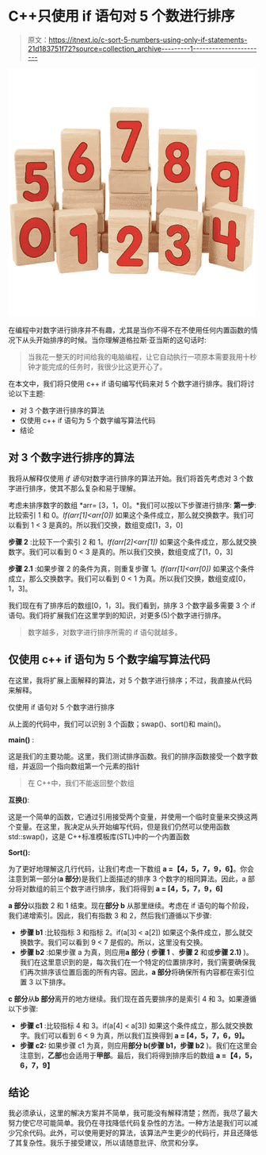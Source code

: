 # C++只使用 if 语句对 5 个数进行排序

> 原文：<https://itnext.io/c-sort-5-numbers-using-only-if-statements-21d183751f72?source=collection_archive---------1----------------------->

![](img/db06978a9865b54f8c781fc71418b745.png)

在编程中对数字进行排序并不有趣，尤其是当你不得不在不使用任何内置函数的情况下从头开始排序的时候。当你理解道格拉斯·亚当斯的这句话时:

> 当我花一整天的时间给我的电脑编程，让它自动执行一项原本需要我用十秒钟才能完成的任务时，我很少比这更开心了。

在本文中，我们将只使用 c++ if 语句编写代码来对 5 个数字进行排序。我们将讨论以下主题:

*   对 3 个数字进行排序的算法
*   仅使用 c++ if 语句为 5 个数字编写算法代码
*   结论

## 对 3 个数字进行排序的算法

我将从解释仅使用 *if 语句*对数字进行排序的算法开始。我们将首先考虑对 3 个数字进行排序，使其不那么复杂和易于理解。

考虑未排序数字的数组 *arr= [3，1，0]。*我们可以按以下步骤进行排序:
**第一步**:比较索引 1 和 0。*If(arr[1]<arr[0])*
如果这个条件成立，那么就交换数字。我们可以看到 1 < 3 是真的。所以我们交换，数组变成[1，3，0]

**步骤 2** :比较下一个索引 2 和 1。*If(arr[2]<arr[1])*
如果这个条件成立，那么就交换数字。我们可以看到 0 < 3 是真的。所以我们交换，数组变成了[1，0，3]

**步骤 2.1** :如果步骤 2 的条件为真，则重复步骤 1。*If(arr[1]<arr[0])*
如果这个条件成立，那么交换数字。我们可以看到 0 < 1 为真。所以我们交换，数组变成[0，1，3]。

我们现在有了排序后的数组[0，1，3]。我们看到，排序 3 个数字最多需要 3 个 if 语句。我们将扩展我们在这里学到的知识，对更多(5)个数字进行排序。

> 数字越多，对数字进行排序所需的 if 语句就越多。

## 仅使用 c++ if 语句为 5 个数字编写算法代码

在这里，我将扩展上面解释的算法，对 5 个数字进行排序；不过，我直接从代码来解释。

仅使用 if 语句对 5 个数字进行排序

从上面的代码中，我们可以识别 3 个函数；swap()、sort()和 main()。

**main()** :

这是我们的主要功能。这里，我们测试排序函数。我们的排序函数接受一个数字数组，并返回一个指向数组第一个元素的指针

> 在 C++中，我们不能返回整个数组

**互换()**:

这是一个简单的函数，它通过引用接受两个变量，并使用一个临时变量来交换这两个变量。在这里，我决定从头开始编写代码，但是我们仍然可以使用函数 std::swap()，这是 C++标准模板库(STL)中的一个内置函数

**Sort():**

为了更好地理解这几行代码，让我们考虑一下数组
**a =【4，5，7，9，6】**。你会注意到第一部分(**a 部分**)是我们上面描述的排序 3 个数字的相同算法。因此，a 部分将对数组的前三个数字进行排序，我们将得到 **a = [4，5，7，9，6]**

**a 部分**以指数 2 和 1 结束。现在**部分 b** 从那里继续。考虑在 if 语句的每个阶段，我们递增索引。因此，我们有指数 3 和 2，然后我们遵循以下步骤:

*   **步骤 b1** :比较指标 3 和指标 2。if(a[3] < a[2])
    如果这个条件成立，那么就交换数字。我们可以看到 9 < 7 是假的。所以，这里没有交换。
*   **步骤 b2** :如果步骤 a 为真，则应用**a 部分** ( **步骤 1** 、**步骤 2** 和或**步骤 2.1)** )。我们在这里意识到的是，每次我们在一个特定的位置排序时，我们需要确保我们再次排序该位置后面的所有内容。因此，**a 部分**将确保所有内容都在索引位置 3 以下排序。

**c 部分**从**b 部分**离开的地方继续。我们现在首先要排序的是索引 4 和 3。如果遵循以下步骤:

*   **步骤 c1** :比较指标 4 和 3。if(a[4] < a[3])
    如果这个条件成立，那么就交换数字。我们可以看到 6 < 9 为真，所以我们互换得到 **a = [4，5，7，6，9]。**
*   **步骤 c2:** 如果步骤 c1 为真，则应用**部分 b(步骤 b1，步骤 b2** )。我们在这里会注意到，**乙部**也会适用于**甲部**。最后，我们将得到排序后的数组
    **a =【4，5，6，7，9】**

## 结论

我必须承认，这里的解决方案并不简单，我可能没有解释清楚；然而，我尽了最大努力使它尽可能简单。我仍在寻找降低代码复杂性的方法。一种方法是我们可以减少冗余代码。此外，可以使用更好的算法，该算法产生更少的代码行，并且还降低了其复杂性。我乐于接受建议，所以请随意批评、欣赏和分享。